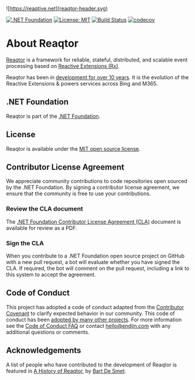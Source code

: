 ![https://reaqtive.net](reaqtor-header.svg)

[![.NET Foundation](https://img.shields.io/badge/.NET%20Foundation-blueviolet.svg)](https://www.dotnetfoundation.org/)
[![License: MIT](https://img.shields.io/badge/License-MIT-yellow.svg)](https://opensource.org/licenses/MIT)
[![Build Status](https://dev.azure.com/dotnet/Reaqtor-private/_apis/build/status/reaqtive.reaqtor?branchName=main)](https://dev.azure.com/dotnet/Reaqtor-private/_build/latest?definitionId=151&branchName=main)
[![codecov](https://codecov.io/gh/reaqtive/reaqtor/branch/main/graph/badge.svg?token=AD59K911YN)](https://codecov.io/gh/reaqtive/reaqtor)

# About Reaqtor

[Reaqtor](https://reaqtive.net) is a framework for reliable, stateful, distributed, and scalable event processing based on [Reactive Extensions (Rx)](https://github.com/dotnet/reactive). 

Reaqtor has been in [development for over 10 years](https://reaqtive.net/history). It is the evolution of the Reactive Extensions & powers services across Bing and M365.

## .NET Foundation

Reaqtor is part of the [.NET Foundation](https://www.dotnetfoundation.org/).

## License

Reaqtor is available under the [MIT open source license](https://opensource.org/licenses/MIT).

## Contributor License Agreement

We appreciate community contributions to code repositories open sourced by the .NET Foundation. By signing a contributor license agreement, we ensure that the community is free to use your contributions.

### Review the CLA document
The [.NET Foundation Contributor License Agreement (CLA)](https://github.com/dotnet-foundation/foundation/blob/master/guidance/net-foundation-contribution-license-agreement.pdf) document is available for review as a PDF.

### Sign the CLA
When you contribute to a .NET Foundation open source project on GitHub with a new pull request, a bot will evaluate whether you have signed the CLA. If required, the bot will comment on the pull request, including a link to this system to accept the agreement.

## Code of Conduct

This project has adopted a code of conduct adapted from the [Contributor Covenant](http://contributor-covenant.org/) to clarify expected behavior in our community. This code of conduct has been [adopted by many other projects](http://contributor-covenant.org/adopters/). For more information see the [Code of Conduct FAQ](https://opensource.microsoft.com/codeofconduct/faq/) or contact [&#104;&#101;&#108;&#108;&#111;&#064;&#101;&#110;&#100;&#106;&#105;&#110;&#046;&#099;&#111;&#109;](&#109;&#097;&#105;&#108;&#116;&#111;:&#104;&#101;&#108;&#108;&#111;&#064;&#101;&#110;&#100;&#106;&#105;&#110;&#046;&#099;&#111;&#109;) with any additional questions or comments.

## Acknowledgements 

A list of people who have contributed to the development of Reaqtor is featured in [A History of Reaqtor](https://reaqtive.net/history), by [Bart De Smet](https://github.com/bartdesmet).
